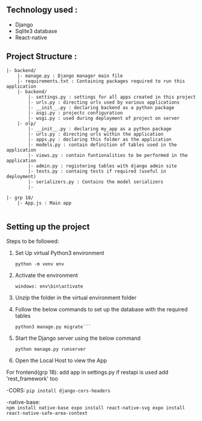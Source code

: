 ## Technology used :
- Django
- Sqlite3 database
- React-native

## Project Structure :

```
|- backend/ 
	|- manage.py : Django manager main file
	|- requirements.txt : Containing packages required to run this application
	|- backend/
		|- settings.py : settings for all apps created in this project
		|- urls.py : directing urls used by various applications
		|- __init__.py : declaring backend as a python package
		|- asgi.py : projectc configuration
		|- wsgi.py : used during deployment of project on server 
	|- olp/
		|- __init__.py : declaring my_app as a python package
		|- urls.py : directing urls within the application
		|- apps.py : declaring this folder as the application
		|- models.py : contain definition of tables used in the application
		|- views.py : contain funtionalities to be performed in the application 
		|- admin.py : registering tables with django admin site
		|- tests.py : containg tests if required (useful in deployment)
		|- serializers.py : Contains the model serializers
		|- 

|- grp 18/
	|- App.js : Main app
	

```

## Setting up the project
Steps to be followed:

1) Set Up virtual Python3 environment

	```python -m venv env```

2) Activate the environment

	```windows: env\bin\activate```

4) Unzip the folder in the virtual environment folder

5) Follow the below commands to set up the database with the required tables

	```python3 manage.py makemigrations
	python3 manage.py migrate```

6) Start the Django server using the below command

	```python manage.py runserver ```

7) Open the Local Host to view the App


For frontend(grp 18):
	add app in settings.py if restapi is used add 'rest_framework' too 
	
-CORS:
	```pip install django-cors-headers```  

-native-base:	
	```npm install native-base
	expo install react-native-svg
	expo install react-native-safe-area-context```
